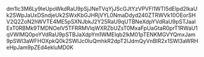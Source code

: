 dm1lc3M6Ly9leUpoWkdRaU9pSjJNeTVqYjJScGJtYzVPVFl1WTI5dElpd2lkaUk2SWpJaUxDSndjeUk2SWxKbGJHRjVYL0NmaDdyd240ZTRWVk10OEorSHV2Q2ZoN2hWVTE4ME5pSXNJbkJ2Y25RaU9qUTBNeXdpYVdRaU9pSTJaalExT0RBMk9TMDNOelV5TFRRMVlqWXRZbUZsT0MxaFpUaGtaR0prT1RWaU1qVWlMQ0poYVdRaU9pSTBJaXdpYm1WMElqb2lkM01pTENKMGVYQmxJam9pSWl3aWFHOXpkQ0k2SWlJc0luQmhkR2dpT2lJdmQyVnBlR2x1SWl3aWRHeHpJam9pZEd4ekluMD0K